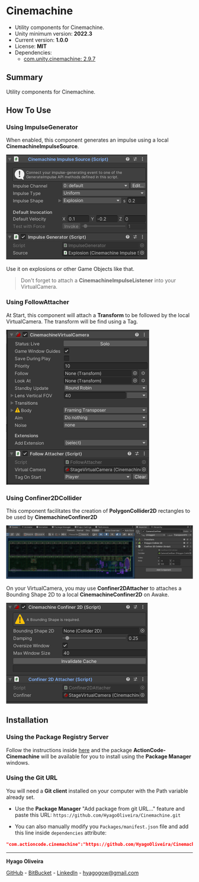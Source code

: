 # Cinemachine

* Utility components for Cinemachine.
* Unity minimum version: **2022.3**
* Current version: **1.0.0**
* License: **MIT**
* Dependencies:
	- [com.unity.cinemachine: 2.9.7](https://docs.unity3d.com/Packages/com.unity.cinemachine@2.9/changelog/CHANGELOG.html)

## Summary

Utility components for Cinemachine.

## How To Use

### Using ImpulseGenerator

When enabled, this component generates an impulse using a local **CinemachineImpulseSource**.

![ImpulseGenerator](Docs~/ImpulseGenerator.png "Impulse Generator")

Use it on explosions or other Game Objects like that.

> Don't forget to attach a **CinemachineImpulseListener** into your VirtualCamera.

### Using FollowAttacher

At Start, this component will attach a **Transform** to be followed by the local VirtualCamera. The transform will be find using a Tag.

![FollowAttacher](Docs~/FollowAttacher.png "Follow Attacher")

### Using Confiner2DCollider

This component facilitates the creation of **PolygonCollider2D** rectangles to be used by **CinemachineConfiner2D**

![Confiner2DCollider](Docs~/Confiner2DCollider.png "Confiner 2D Collider")

On your VirtualCamera, you may use **Confiner2DAttacher** to attaches a Bounding Shape 2D to a local **CinemachineConfiner2D** on Awake.

![Confiner2DAttacher](Docs~/Confiner2DAttacher.png "Confiner 2D Attacher")

## Installation

### Using the Package Registry Server

Follow the instructions inside [here](https://cutt.ly/ukvj1c8) and the package **ActionCode-Cinemachine** 
will be available for you to install using the **Package Manager** windows.

### Using the Git URL

You will need a **Git client** installed on your computer with the Path variable already set. 

- Use the **Package Manager** "Add package from git URL..." feature and paste this URL: `https://github.com/HyagoOliveira/Cinemachine.git`

- You can also manually modify you `Packages/manifest.json` file and add this line inside `dependencies` attribute: 

```json
"com.actioncode.cinemachine":"https://github.com/HyagoOliveira/Cinemachine.git"
```

---

**Hyago Oliveira**

[GitHub](https://github.com/HyagoOliveira) -
[BitBucket](https://bitbucket.org/HyagoGow/) -
[LinkedIn](https://www.linkedin.com/in/hyago-oliveira/) -
<hyagogow@gmail.com>
